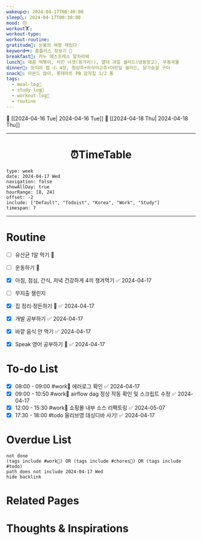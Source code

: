 ```yaml
---
wakeup🌞: 2024-04-17T06:40:00
sleep🌜: 2024-04-17T00:30:00
mood: 😞
workout🏋️: 
workout-type: 
workout-routine: 
gratitude🙏: 눈물의 여왕 재밌다
keyword🗝️: 홈플러스 장보기 🛒
breakfast🍳: 카누 에스프레소 말차라떼
lunch🍚: 매콤 떡볶이, 치킨 너겟(용가리!), 열대 과일 샐러드(냉동망고), 우동국물
dinner🥗: 또띠아 랩 小 4장, 청상추+아삭이고추+어린잎 샐러드, 닭가슴살 구이
snack🍬: 아몬드 많이, 롯데마트 PB 감자칩 1/2 통
tags:
  - meal-log📝
  - study-log📓
  - workout-log💪
  - routine
---
```


🔺 [[2024-04-16 Tue| 2024-04-16 Tue]]
🔻 [[2024-04-18 Thu| 2024-04-18 Thu]]
___
<h1> <center>⏰TimeTable </center> </h1>

```gEvent
type: week
date: 2024-04-17 Wed
navigation: false
showAllDay: true
hourRange: [8, 24]
offset: -2
include: ["Default", "Todoist", "Korea", "Work", "Study"]
timespan: 7
```

--- 


# Routine 

- [ ] 유산균 1알 먹기 🔼 
- [ ] 운동하기 🔼
- [x] 아침, 점심, 간식, 저녁 건강하게 4끼 챙겨먹기 ✅ 2024-04-17
- [ ] 무지출 챌린지 
- [x] 집 정리·정돈하기 🔼 ✅ 2024-04-17
- [x] 개발 공부하기 ✅ 2024-04-17
- [x] 바깥 음식 안 먹기 ✅ 2024-04-17
- [x] Speak 영어 공부하기 🔼 ✅ 2024-04-17


# To-do List
- [x] 08:00 - 09:00 #work💼 에러로그 확인 ✅ 2024-04-17
- [x] 09:00 - 10:50 #work💼 airflow dag 정상 작동 확인 및 스크립트 수정 ✅ 2024-04-17
- [x] 12:00 - 15:30 #work💼 쇼핑몰 내부 소스 리팩토링 ✅ 2024-05-07
- [x] 17:30 - 18:00 #todo 올리브영 데싱디바 사기! ✅ 2024-04-17

# Overdue List
```tasks
not done
(tags include #work💼) OR (tags include #chores🧺) OR (tags include #todo)
path does not include 2024-04-17 Wed
hide backlink
```

# Related Pages



# Thoughts & Inspirations

